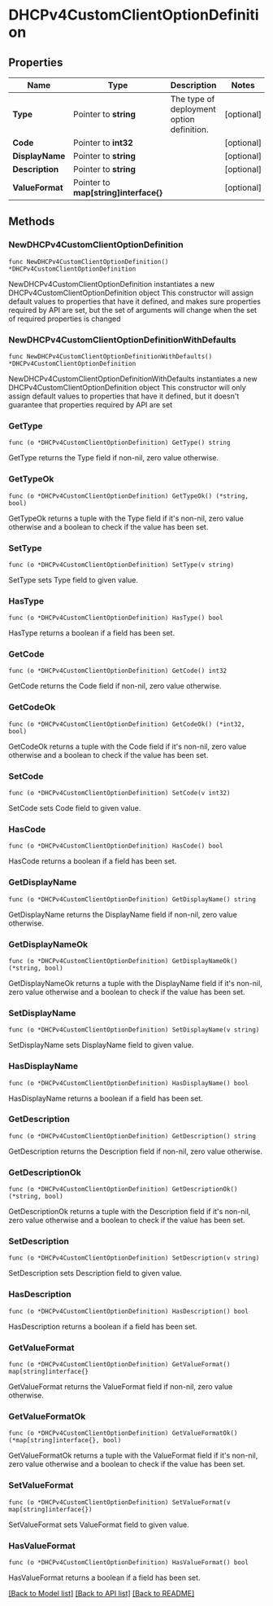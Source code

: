 # DHCPv4CustomClientOptionDefinition

## Properties

Name | Type | Description | Notes
------------ | ------------- | ------------- | -------------
**Type** | Pointer to **string** | The type of deployment option definition. | [optional] 
**Code** | Pointer to **int32** |  | [optional] 
**DisplayName** | Pointer to **string** |  | [optional] 
**Description** | Pointer to **string** |  | [optional] 
**ValueFormat** | Pointer to **map[string]interface{}** |  | [optional] 

## Methods

### NewDHCPv4CustomClientOptionDefinition

`func NewDHCPv4CustomClientOptionDefinition() *DHCPv4CustomClientOptionDefinition`

NewDHCPv4CustomClientOptionDefinition instantiates a new DHCPv4CustomClientOptionDefinition object
This constructor will assign default values to properties that have it defined,
and makes sure properties required by API are set, but the set of arguments
will change when the set of required properties is changed

### NewDHCPv4CustomClientOptionDefinitionWithDefaults

`func NewDHCPv4CustomClientOptionDefinitionWithDefaults() *DHCPv4CustomClientOptionDefinition`

NewDHCPv4CustomClientOptionDefinitionWithDefaults instantiates a new DHCPv4CustomClientOptionDefinition object
This constructor will only assign default values to properties that have it defined,
but it doesn't guarantee that properties required by API are set

### GetType

`func (o *DHCPv4CustomClientOptionDefinition) GetType() string`

GetType returns the Type field if non-nil, zero value otherwise.

### GetTypeOk

`func (o *DHCPv4CustomClientOptionDefinition) GetTypeOk() (*string, bool)`

GetTypeOk returns a tuple with the Type field if it's non-nil, zero value otherwise
and a boolean to check if the value has been set.

### SetType

`func (o *DHCPv4CustomClientOptionDefinition) SetType(v string)`

SetType sets Type field to given value.

### HasType

`func (o *DHCPv4CustomClientOptionDefinition) HasType() bool`

HasType returns a boolean if a field has been set.

### GetCode

`func (o *DHCPv4CustomClientOptionDefinition) GetCode() int32`

GetCode returns the Code field if non-nil, zero value otherwise.

### GetCodeOk

`func (o *DHCPv4CustomClientOptionDefinition) GetCodeOk() (*int32, bool)`

GetCodeOk returns a tuple with the Code field if it's non-nil, zero value otherwise
and a boolean to check if the value has been set.

### SetCode

`func (o *DHCPv4CustomClientOptionDefinition) SetCode(v int32)`

SetCode sets Code field to given value.

### HasCode

`func (o *DHCPv4CustomClientOptionDefinition) HasCode() bool`

HasCode returns a boolean if a field has been set.

### GetDisplayName

`func (o *DHCPv4CustomClientOptionDefinition) GetDisplayName() string`

GetDisplayName returns the DisplayName field if non-nil, zero value otherwise.

### GetDisplayNameOk

`func (o *DHCPv4CustomClientOptionDefinition) GetDisplayNameOk() (*string, bool)`

GetDisplayNameOk returns a tuple with the DisplayName field if it's non-nil, zero value otherwise
and a boolean to check if the value has been set.

### SetDisplayName

`func (o *DHCPv4CustomClientOptionDefinition) SetDisplayName(v string)`

SetDisplayName sets DisplayName field to given value.

### HasDisplayName

`func (o *DHCPv4CustomClientOptionDefinition) HasDisplayName() bool`

HasDisplayName returns a boolean if a field has been set.

### GetDescription

`func (o *DHCPv4CustomClientOptionDefinition) GetDescription() string`

GetDescription returns the Description field if non-nil, zero value otherwise.

### GetDescriptionOk

`func (o *DHCPv4CustomClientOptionDefinition) GetDescriptionOk() (*string, bool)`

GetDescriptionOk returns a tuple with the Description field if it's non-nil, zero value otherwise
and a boolean to check if the value has been set.

### SetDescription

`func (o *DHCPv4CustomClientOptionDefinition) SetDescription(v string)`

SetDescription sets Description field to given value.

### HasDescription

`func (o *DHCPv4CustomClientOptionDefinition) HasDescription() bool`

HasDescription returns a boolean if a field has been set.

### GetValueFormat

`func (o *DHCPv4CustomClientOptionDefinition) GetValueFormat() map[string]interface{}`

GetValueFormat returns the ValueFormat field if non-nil, zero value otherwise.

### GetValueFormatOk

`func (o *DHCPv4CustomClientOptionDefinition) GetValueFormatOk() (*map[string]interface{}, bool)`

GetValueFormatOk returns a tuple with the ValueFormat field if it's non-nil, zero value otherwise
and a boolean to check if the value has been set.

### SetValueFormat

`func (o *DHCPv4CustomClientOptionDefinition) SetValueFormat(v map[string]interface{})`

SetValueFormat sets ValueFormat field to given value.

### HasValueFormat

`func (o *DHCPv4CustomClientOptionDefinition) HasValueFormat() bool`

HasValueFormat returns a boolean if a field has been set.


[[Back to Model list]](../README.md#documentation-for-models) [[Back to API list]](../README.md#documentation-for-api-endpoints) [[Back to README]](../README.md)



